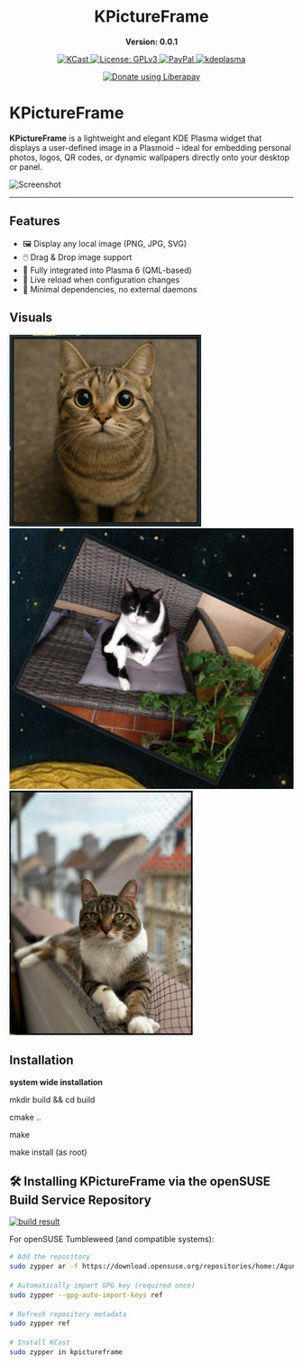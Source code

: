 <div align="center">

  <h1>KPictureFrame</h1> <p><strong>Version: 0.0.1</strong></p>
  <a href="https://kde.org/de/">
  <img src="https://img.shields.io/badge/KDE_Plasma-6.1+-blue?style=flat&logo=kde" alt="KCast">
</a>
 <a href="https://www.gnu.org/licenses/gpl-3.0.html">
  <img src="https://img.shields.io/badge/License-GPLv3-blue.svg" alt="License: GPLv3">
</a>
  <a href="https://paypal.me/agundur">
  <img src="https://img.shields.io/badge/donate-PayPal-%2337a556" alt="PayPal">
</a>
  </a>
  <a href="https://store.kde.org/p/2290729">
  <img src="https://img.shields.io/badge/KDE%20Plasma-1D99F3?logo=kdeplasma&logoColor=fff" alt="kdeplasma">

<noscript><a href="https://liberapay.com/Agundur/donate"><img alt="Donate using Liberapay" src="https://liberapay.com/assets/widgets/donate.svg"></a></noscript>
</a></div>





# KPictureFrame

**KPictureFrame** is a lightweight and elegant KDE Plasma widget that displays a user-defined image in a Plasmoid – ideal for embedding personal photos, logos, QR codes, or dynamic wallpapers directly onto your desktop or panel.

![Screenshot](contents/images/screenshot.png) <!-- Optional, if you provide a screenshot -->

---

## Features

- 🖼️ Display any local image (PNG, JPG, SVG)
- 🖱️ Drag & Drop image support
- 🧩 Fully integrated into Plasma 6 (QML-based)
- 🔁 Live reload when configuration changes
- 🧰 Minimal dependencies, no external daemons

## Visuals
![KPictureFrame Plasmoid](KPictureFrame.png)
![KPictureFrame Plasmoid](KPictureFrame2.png)
![KPictureFrame Plasmoid](KPictureFrame3.png)

## Installation

**system wide installation**

mkdir build && cd build

cmake ..

make

make install (as root) 

## 🛠️ Installing KPictureFrame via the openSUSE Build Service Repository

[![build result](https://build.opensuse.org/projects/home:Agundur/packages/kcast/badge.svg?type=default)](https://build.opensuse.org/package/show/home:Agundur/kpictureframe)

For openSUSE Tumbleweed (and compatible systems):

```bash
# Add the repository
sudo zypper ar -f https://download.opensuse.org/repositories/home:/Agundur/openSUSE_Tumbleweed/home:Agundur.repo

# Automatically import GPG key (required once)
sudo zypper --gpg-auto-import-keys ref

# Refresh repository metadata
sudo zypper ref

# Install KCast
sudo zypper in kpictureframe
```